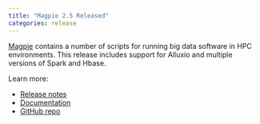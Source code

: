 ```yaml
---
title: "Magpie 2.5 Released"
categories: release
---
```


[Magpie](https://github.com/LLNL/magpie) contains a number of scripts for running big data software in HPC environments. This release includes support for Alluxio and multiple versions of Spark and Hbase.

Learn more:
- [Release notes](https://github.com/LLNL/magpie/releases/tag/2.5)
- [Documentation](https://github.com/LLNL/magpie/tree/master/doc)
- [GitHub repo](https://github.com/LLNL/magpie)
